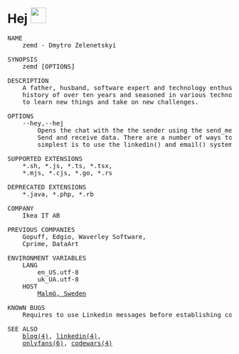 # Hej <img  src="https://media.giphy.com/media/hvRJCLFzcasrR4ia7z/giphy.gif" width="35"/>

<pre>
NAME
    zemd - Dmytro Zelenetskyi

SYNOPSIS
    zemd [OPTIONS]

DESCRIPTION
    A father, husband, software expert and technology enthusiast with a project 
    history of over ten years and seasoned in various technologies. I am eager 
    to learn new things and take on new challenges.

OPTIONS
    --hey,--hej
        Opens the chat with the the sender using the send_message() system call. 
        Send and receive data. There are a number of ways to do this, but the 
        simplest is to use the linkedin() and email() system calls.

SUPPORTED EXTENSIONS
    *.sh, *.js, *.ts, *.tsx,
    *.mjs, *.cjs, *.go, *.rs

DEPRECATED EXTENSIONS
    *.java, *.php, *.rb

COMPANY
    Ikea IT AB

PREVIOUS COMPANIES
    Gopuff, Edgio, Waverley Software,
    Cprime, DataArt

ENVIRONMENT VARIABLES
    LANG
        en_US.utf-8
        uk_UA.utf-8
    HOST
        <a href="https://goo.gl/maps/sbiJxv6H3PkPdDcy7" target="_blank">Malmö, Sweden</a>

KNOWN BUGS
    Requires to use Linkedin messages before establishing communication via email.

SEE ALSO
    <a href="https://okro.sh/gc" target="_blank">blog(4)</a>, <a href="https://okro.sh/gl" target="_blank">linkedin(4)</a>,
    <a href="https://okro.sh/gofs" target="_blank">onlyfans(6)</a>, <a href="https://okro.sh/gcws" target="_blank">codewars(4)</a>
</pre>
